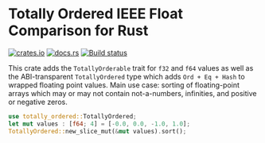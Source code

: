 # Totally Ordered IEEE Float Comparison for Rust

[![crates.io](https://img.shields.io/crates/v/totally-ordered)](https://crates.io/crates/totally-ordered)
[![docs.rs](https://docs.rs/totally-ordered/badge.svg)](https://docs.rs/totally-ordered)
[![Build status](https://travis-ci.org/l0calh05t/totally-ordered-rs.svg?branch=master)](https://travis-ci.org/l0calh05t/totally-ordered-rs)

This crate adds the `TotallyOrderable` trait for `f32` and `f64` values as well as the ABI-transparent `TotallyOrdered` type which adds `Ord + Eq + Hash` to wrapped floating point values.
Main use case: sorting of floating-point arrays which may or may not contain not-a-numbers, infinities, and positive or negative zeros.

```rust
use totally_ordered::TotallyOrdered;
let mut values : [f64; 4] = [-0.0, 0.0, -1.0, 1.0];
TotallyOrdered::new_slice_mut(&mut values).sort();
```
